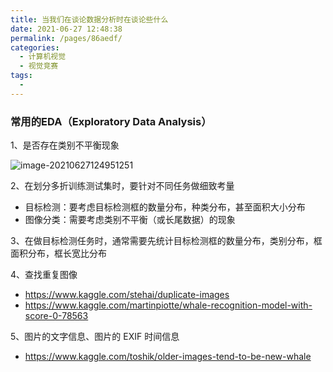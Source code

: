 ```yaml
---
title: 当我们在谈论数据分析时在谈论些什么
date: 2021-06-27 12:48:38
permalink: /pages/86aedf/
categories:
  - 计算机视觉
  - 视觉竞赛
tags:
  - 
---
```

### 常用的EDA（Exploratory Data Analysis）

1、是否存在类别不平衡现象

![image-20210627124951251](https://muyun-blog-pic.oss-cn-shanghai.aliyuncs.com/picgo/image-20210627124951251.png)

2、在划分多折训练测试集时，要针对不同任务做细致考量

- 目标检测：要考虑目标检测框的数量分布，种类分布，甚至面积大小分布
- 图像分类：需要考虑类别不平衡（或长尾数据）的现象

3、在做目标检测任务时，通常需要先统计目标检测框的数量分布，类别分布，框面积分布，框长宽比分布

4、查找重复图像

- https://www.kaggle.com/stehai/duplicate-images
- https://www.kaggle.com/martinpiotte/whale-recognition-model-with-score-0-78563

5、图片的文字信息、图片的 EXIF 时间信息

- https://www.kaggle.com/toshik/older-images-tend-to-be-new-whale